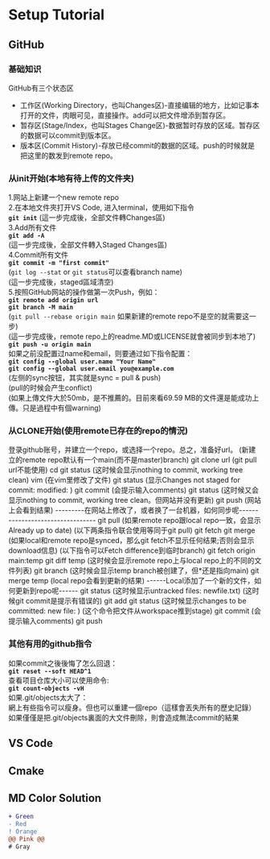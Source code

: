 # Setup Tutorial

## GitHub

### 基础知识
GitHub有三个状态区  
- 工作区(Working Directory，也叫Changes区)-直接编辑的地方，比如记事本打开的文件，肉眼可见，直接操作。add可以把文件增添到暂存区。  
- 暂存区(Stage/Index，也叫Stages Change区)-数据暂时存放的区域。暂存区的数据可以commit到版本区。  
- 版本区(Commit History)-存放已经commit的数据的区域。push的时候就是把这里的数发到remote repo。   

### 从init开始(本地有待上传的文件夹)  
1.网站上新建一个new remote repo  
2.在本地文件夾打开VS Code, 进入terminal，使用如下指令   
**`git init`**
(這一步完成後，全部文件轉Changes區)  
3.Add所有文件  
**`git add -A`**  
(這一步完成後，全部文件轉入Staged Changes區)  
4.Commit所有文件  
**`git commit -m "first commit"`**    
(`git log --stat` or `git status`可以查看branch name)  
(這一步完成後，staged區域清空)  
5.按照GitHub网站的操作做第一次Push，例如：  
**`git remote add origin url`**  
**`git branch -M main`**  
(`git pull --rebase origin main` 如果新建的remote repo不是空的就需要这一步)  
(這一步完成後，remote repo上的readme.MD或LICENSE就會被同步到本地了)  
**`git push -u origin main`**  
如果之前没配置过name和email，则要通过如下指令配置：  
**`git config --global user.name "Your Name"`**  
**`git config --global user.email you@example.com`**  
(左侧的sync按钮，其实就是sync = pull & push)  
(pull的时候会产生conflict)   
(如果上傳文件大於50mb，是不推薦的。目前來看69.59 MB的文件還是能成功上傳。只是過程中有個warning)  

### 从CLONE开始(使用remote已存在的repo的情況)
登录github账号，并建立一个repo，或选择一个repo。总之，准备好url。
(新建立的remote repo默认有一个main(而不是master)branch)
git clone url
(git pull url不能使用)
cd <folder>
git status
(这时候会显示nothing to commit, working tree clean)
vim <filename>
(在vim里修改了文件)
git status
(显示Changes not staged for commit: modified: <filename>)
git commit <filename>
(会提示输入comments)
git status
(这时候又会显示nothing to commit, working tree clean。但网站并没有更新)
git push
(网站上会看到结果)
---------在网站上修改了，或者换了一台机器，如何同步呢---------------------------------
git pull
(如果remote repo跟local repo一致，会显示Already up to date)
(以下两条指令联合使用等同于git pull)
git fetch
git merge
(如果local和remote repo是synced，那么git fetch不显示任何结果;否则会显示download信息)
(以下指令可以Fetch difference到临时branch)
git fetch origin main:temp
git diff temp
(这时候会显示remote repo上与local repo上的不同的文件列表)
git branch
(这时候会显示temp branch被创建了，但*还是指向main)
git merge temp
(local repo会看到更新的结果)
------Local添加了一个新的文件，如何更新到repo呢------
git status
(这时候显示untracked files: newfile.txt)
(这时候git commit是提示有错误的)
git add <filename>
git status
(这时候显示changes to be committed: new file: <filename>)
(这个命令把文件从workspace推到stage)
git commit
(会提示输入comments)
git push

### 其他有用的github指令
如果commit之後後悔了怎么回退：  
**`git reset --soft HEAD^1`**  
查看项目仓库大小可以使用命令:  
**`git count-objects -vH`**   
如果.git/objects太大了：  
網上有些指令可以瘦身。但也可以重建一個repo（這樣會丟失所有的歷史記錄）  
如果僅僅是把.git/objects裏面的大文件刪除，則會造成無法commit的結果  


## VS Code

## Cmake



## MD Color Solution
```diff
+ Green
- Red
! Orange
@@ Pink @@
# Gray
```
